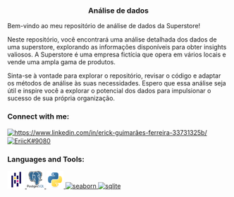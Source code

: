 
<h3 align="center">Análise de dados</h3>

Bem-vindo ao meu repositório de análise de dados da Superstore!

Neste repositório, você encontrará uma análise detalhada dos dados de uma superstore, explorando as informações disponíveis para obter insights valiosos. A Superstore é uma empresa fictícia que opera em vários locais e vende uma ampla gama de produtos.

Sinta-se à vontade para explorar o repositório, revisar o código e adaptar os métodos de análise às suas necessidades. Espero que essa análise seja útil e inspire você a explorar o potencial dos dados para impulsionar o sucesso de sua própria organização.

<h3 align="left">Connect with me:</h3>
<p align="left">
<a href="https://linkedin.com/in/https://www.linkedin.com/in/erick-guimarães-ferreira-33731325b/" target="blank"><img align="center" src="https://raw.githubusercontent.com/rahuldkjain/github-profile-readme-generator/master/src/images/icons/Social/linked-in-alt.svg" alt="https://www.linkedin.com/in/erick-guimarães-ferreira-33731325b/" height="30" width="40" /></a>
<a href="https://discord.gg/EriicK#9080" target="blank"><img align="center" src="https://raw.githubusercontent.com/rahuldkjain/github-profile-readme-generator/master/src/images/icons/Social/discord.svg" alt="EriicK#9080" height="30" width="40" /></a>
</p>

<h3 align="left">Languages and Tools:</h3>
<p align="left"> <a href="https://pandas.pydata.org/" target="_blank" rel="noreferrer"> <img src="https://raw.githubusercontent.com/devicons/devicon/2ae2a900d2f041da66e950e4d48052658d850630/icons/pandas/pandas-original.svg" alt="pandas" width="40" height="40"/> </a> <a href="https://www.postgresql.org" target="_blank" rel="noreferrer"> <img src="https://raw.githubusercontent.com/devicons/devicon/master/icons/postgresql/postgresql-original-wordmark.svg" alt="postgresql" width="40" height="40"/> </a> <a href="https://www.python.org" target="_blank" rel="noreferrer"> <img src="https://raw.githubusercontent.com/devicons/devicon/master/icons/python/python-original.svg" alt="python" width="40" height="40"/> </a> <a href="https://seaborn.pydata.org/" target="_blank" rel="noreferrer"> <img src="https://seaborn.pydata.org/_images/logo-mark-lightbg.svg" alt="seaborn" width="40" height="40"/> </a> <a href="https://www.sqlite.org/" target="_blank" rel="noreferrer"> <img src="https://www.vectorlogo.zone/logos/sqlite/sqlite-icon.svg" alt="sqlite" width="40" height="40"/> </a> </p>

